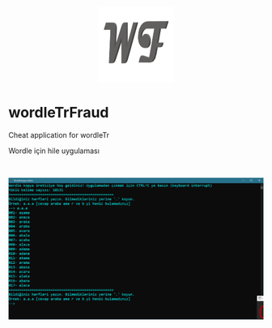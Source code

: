 <div align="center">
<img height="150" width="150" src="img.png"> </img>
<br>
</div>

# wordleTrFraud
Cheat application for wordleTr

Wordle için hile uygulaması

<div align="center">
<br>

![ss](./ss.png)

</div>

